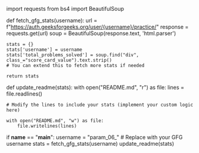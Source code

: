 import requests
from bs4 import BeautifulSoup

def fetch_gfg_stats(username):
    url = f"https://auth.geeksforgeeks.org/user/{username}/practice/"
    response = requests.get(url)
    soup = BeautifulSoup(response.text, 'html.parser')

    stats = {}
    stats['username'] = username
    stats['total_problems_solved'] = soup.find("div", class_="score_card_value").text.strip()
    # You can extend this to fetch more stats if needed

    return stats

def update_readme(stats):
    with open("README.md", "r") as file:
        lines = file.readlines()

    # Modify the lines to include your stats (implement your custom logic here)

    with open("README.md", "w") as file:
        file.writelines(lines)

if __name__ == "__main__":
    username = "param_06_"  # Replace with your GFG username
    stats = fetch_gfg_stats(username)
    update_readme(stats)
